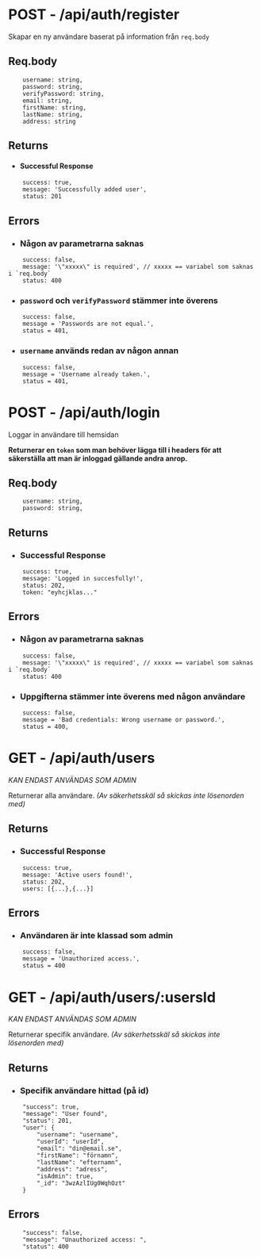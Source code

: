 # POST - /api/auth/register

Skapar en ny användare baserat på information från `req.body`

## Req.body
```
	username: string,
	password: string,
	verifyPassword: string,
	email: string,
	firstName: string,
	lastName: string,
	address: string
```

## Returns

* #### Successful Response
```
	success: true,
	message: 'Successfully added user',
	status: 201 
```

## Errors

* ### Någon av parametrarna saknas
```
	success: false,
	message: '\"xxxxx\" is required', // xxxxx == variabel som saknas i `req.body`
	status: 400
```

* ### `password` och `verifyPassword` stämmer inte överens
```
	success: false,
	message = 'Passwords are not equal.',
	status = 401,
```
* ### `username` används redan av någon annan
```
	success: false,
	message = 'Username already taken.',
	status = 401,
```

# POST - /api/auth/login

Loggar in användare till hemsidan

**Returnerar en `token` som man behöver lägga till i headers för att säkerställa att man är inloggad gällande andra anrop.**

## Req.body
```
	username: string,
	password: string,
```

## Returns

* ### Successful Response
```
	success: true,
	message: 'Logged in succesfully!',
	status: 202,
	token: "eyhcjklas..." 
```

## Errors

* ### Någon av parametrarna saknas
```
	success: false,
	message: '\"xxxxx\" is required', // xxxxx == variabel som saknas i `req.body`
	status: 400
```

* ### Uppgifterna stämmer inte överens med någon användare
```
	success: false,
	message = 'Bad credentials: Wrong username or password.',
	status = 400,
```
# GET - /api/auth/users 
*KAN ENDAST ANVÄNDAS SOM ADMIN*

Returnerar alla användare.
*(Av säkerhetsskäl så skickas inte lösenorden med)*

## Returns

* ### Successful Response
```
	success: true,
	message: 'Active users found!',
	status: 202,
	users: [{...},{...}] 
```

## Errors

* ### Användaren är inte klassad som admin
```
	success: false,
	message = 'Unauthorized access.',
	status = 400
```

# GET - /api/auth/users/:usersId
*KAN ENDAST ANVÄNDAS SOM ADMIN*

Returnerar specifik användare.
*(Av säkerhetsskäl så skickas inte lösenorden med)*


## Returns

* ### Specifik användare hittad (på id)

```
	"success": true,
	"message": "User found",
	"status": 201,
	"user": {
		"username": "username",
		"userId": "userId",
		"email": "din@email.se",
		"firstName": "förnamn",
		"lastName": "efternamn",
		"address": "adress",
		"isAdmin": true,
		"_id": "3wzAzlIUg0WqhOzt"
	}
```

## Errors
``` 
	"success": false,
	"message": "Unauthorized access: ",
	"status": 400
```